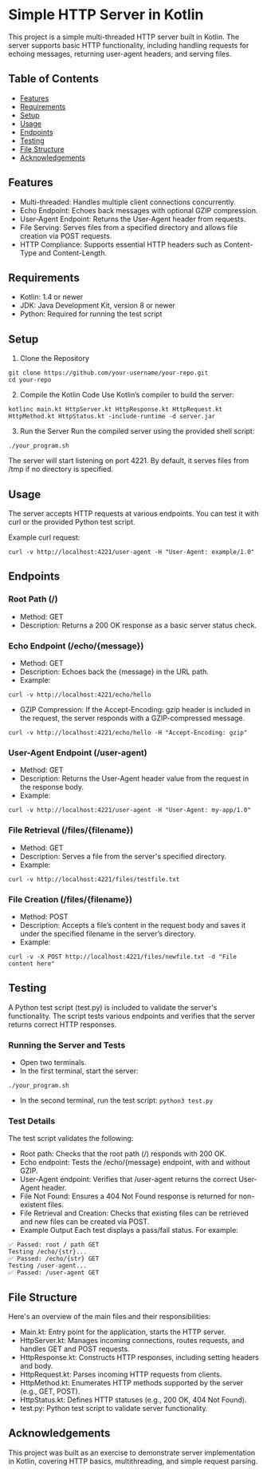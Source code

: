 # Simple HTTP Server in Kotlin
This project is a simple multi-threaded HTTP server built in Kotlin. The server supports basic HTTP functionality, including handling requests for echoing messages, returning user-agent headers, and serving files.

## Table of Contents
- [Features](#features)
- [Requirements](#requirements)
- [Setup](#setup)
- [Usage](#usage)
- [Endpoints](#endpoints)
- [Testing](#testing)
- [File Structure](#file-structure)
- [Acknowledgements](#acknowledgements)

## Features
- Multi-threaded: Handles multiple client connections concurrently.
- Echo Endpoint: Echoes back messages with optional GZIP compression.
- User-Agent Endpoint: Returns the User-Agent header from requests.
- File Serving: Serves files from a specified directory and allows file creation via POST requests.
- HTTP Compliance: Supports essential HTTP headers such as Content-Type and Content-Length.

## Requirements
- Kotlin: 1.4 or newer
- JDK: Java Development Kit, version 8 or newer
- Python: Required for running the test script

## Setup
1. Clone the Repository
```
git clone https://github.com/your-username/your-repo.git
cd your-repo
```
2. Compile the Kotlin Code Use Kotlin’s compiler to build the server:

```
kotlinc main.kt HttpServer.kt HttpResponse.kt HttpRequest.kt HttpMethod.kt HttpStatus.kt -include-runtime -d server.jar
```

3. Run the Server Run the compiled server using the provided shell script:

```
./your_program.sh
```
The server will start listening on port 4221. By default, it serves files from /tmp if no directory is specified.

## Usage
The server accepts HTTP requests at various endpoints. You can test it with curl or the provided Python test script.

Example curl request:
```
curl -v http://localhost:4221/user-agent -H "User-Agent: example/1.0"
```

## Endpoints
### Root Path (/)
- Method: GET
- Description: Returns a 200 OK response as a basic server status check.

### Echo Endpoint (/echo/{message})
- Method: GET
- Description: Echoes back the {message} in the URL path.
- Example:
```
curl -v http://localhost:4221/echo/hello
```
- GZIP Compression: If the Accept-Encoding: gzip header is included in the request, the server responds with a GZIP-compressed message.
```
curl -v http://localhost:4221/echo/hello -H "Accept-Encoding: gzip"
```
### User-Agent Endpoint (/user-agent)
- Method: GET
- Description: Returns the User-Agent header value from the request in the response body.
- Example:
```
curl -v http://localhost:4221/user-agent -H "User-Agent: my-app/1.0"
```
### File Retrieval (/files/{filename})
- Method: GET
- Description: Serves a file from the server's specified directory.
- Example:
```
curl -v http://localhost:4221/files/testfile.txt
```
### File Creation (/files/{filename})
- Method: POST
- Description: Accepts a file’s content in the request body and saves it under the specified filename in the server’s directory.
- Example:
```
curl -v -X POST http://localhost:4221/files/newfile.txt -d "File content here"
```

## Testing
A Python test script (test.py) is included to validate the server's functionality. The script tests various endpoints and verifies that the server returns correct HTTP responses.

### Running the Server and Tests
- Open two terminals.
- In the first terminal, start the server:
```
./your_program.sh
```
- In the second terminal, run the test script:
```python3 test.py```

### Test Details
The test script validates the following:

- Root path: Checks that the root path (/) responds with 200 OK.
- Echo endpoint: Tests the /echo/{message} endpoint, with and without GZIP.
- User-Agent endpoint: Verifies that /user-agent returns the correct User-Agent header.
- File Not Found: Ensures a 404 Not Found response is returned for non-existent files.
- File Retrieval and Creation: Checks that existing files can be retrieved and new files can be created via POST.
- Example Output
Each test displays a pass/fail status. For example:

```Testing root / path...
✅ Passed: root / path GET
Testing /echo/{str}...
✅ Passed: /echo/{str} GET
Testing /user-agent...
✅ Passed: /user-agent GET
```

## File Structure
Here's an overview of the main files and their responsibilities:

- Main.kt: Entry point for the application, starts the HTTP server.
- HttpServer.kt: Manages incoming connections, routes requests, and handles GET and POST requests.
- HttpResponse.kt: Constructs HTTP responses, including setting headers and body.
- HttpRequest.kt: Parses incoming HTTP requests from clients.
- HttpMethod.kt: Enumerates HTTP methods supported by the server (e.g., GET, POST).
- HttpStatus.kt: Defines HTTP statuses (e.g., 200 OK, 404 Not Found).
- test.py: Python test script to validate server functionality.

## Acknowledgements
This project was built as an exercise to demonstrate server implementation in Kotlin, covering HTTP basics, multithreading, and simple request parsing.